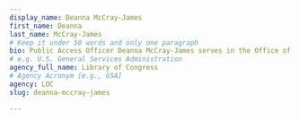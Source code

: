 ```yaml
---
display_name: Deanna McCray-James
first_name: Deanna
last_name: McCray-James
# Keep it under 50 words and only one paragraph
bio: Public Access Officer Deanna McCray-James serves in the Office of Communications at the Library of Congress. She leads internal and emergency communications, manages outreach efforts for various programs, exhibitions, and events, and directs the office’s various internship opportunities and students.
# e.g. U.S. General Services Administration
agency_full_name: Library of Congress
# Agency Acronym [e.g., GSA]
agency: LOC
slug: deanna-mccray-james

---
```

